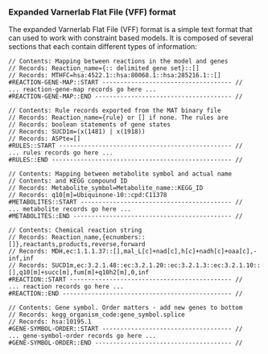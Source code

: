 ### Expanded Varnerlab Flat File (VFF) format
The expanded Varnerlab Flat File (VFF) format is a simple text format that can used to work with constraint based models. It is composed of several sections that each contain different types of information:

    // Contents: Mapping between reactions in the model and genes
    // Records: Reaction_name={:: delimited gene set}::[]
    // Records: MTHFC=hsa:4522.1::hsa:80068.1::hsa:285216.1::[]
    #REACTION-GENE-MAP::START ------------------------------------ //
    ... reaction-gene-map records go here ...
    #REACTION-GENE-MAP::END -------------------------------------- //

    // Contents: Rule records exported from the MAT binary file
    // Records: Reaction_name={rule} or [] if none. The rules are
    // Records: boolean statements of gene states
    // Records: SUCD1m=(x(1481) | x(1918))
    // Records: ASPte=[]
    #RULES::START ------------------------------------------------ //
    ... rules records go here ...
    #RULES::END -------------------------------------------------- //

    // Contents: Mapping between metabolite symbol and actual name
    // Contents: and KEGG compound ID
    // Records: Metabolite_symbol=Metabolite_name::KEGG_ID
    // Records: q10[m]=Ubiquinone-10::cpd:C11378
    #METABOLITES::START ------------------------------------------ //
    ... metabolite records go here ...
    #METABOLITES::END -------------------------------------------- //

    // Contents: Chemical reaction string
    // Records: Reaction_name,{ecnumbers::[]},reactants,products,reverse,forward
    // Records: MDH,ec:1.1.1.37::[],mal_L[c]+nad[c],h[c]+nadh[c]+oaa[c],-inf,inf
    // Records: SUCD1m,ec:3.2.1.48::ec:3.2.1.20::ec:3.2.1.3::ec:3.2.1.10::[],q10[m]+succ[m],fum[m]+q10h2[m],0,inf
    #REACTION::START --------------------------------------------- //
    ... reaction records go here ...
    #REACTION::END ----------------------------------------------- //

    // Contents: Gene symbol. Order matters - add new genes to bottom
    // Records: kegg_organism_code:gene_symbol.splice
    // Records: hsa:10195.1
    #GENE-SYMBOL-ORDER::START ------------------------------------ //
    ... gene-symbol-order records go here ...
    #GENE-SYMBOL-ORDER::END -------------------------------------- //
